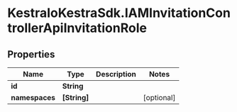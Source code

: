 # KestraIoKestraSdk.IAMInvitationControllerApiInvitationRole

## Properties

Name | Type | Description | Notes
------------ | ------------- | ------------- | -------------
**id** | **String** |  | 
**namespaces** | **[String]** |  | [optional] 


